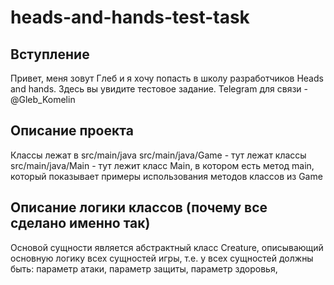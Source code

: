 # heads-and-hands-test-task
## Вступление
Привет, меня зовут Глеб и я хочу попасть в школу разработчиков Heads and hands. Здесь вы увидите тестовое задание.
Telegram для связи - @Gleb_Komelin

## Описание проекта

Классы лежат в src/main/java
src/main/java/Game - тут лежат классы
src/main/java/Main - тут лежит класс Main, в котором есть метод main, который показывает примеры использования методов классов из Game

## Описание логики классов (почему все сделано именно так)

Основой сущности является абстрактный класс Creature, описывающий основную логику всех сущностей игры, т.е. у всех сущностей должны быть: параметр атаки, параметр защиты, параметр здоровья, 

